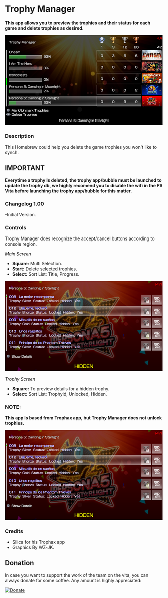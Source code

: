 # Trophy Manager
**This app allows you to preview the trophies and their status for each game and delete trophies as desired.**

![header](SCREENSHOOT1.png)

### Description ###
This Homebrew could help you delete the game trophies you won't like to synch.

## IMPORTANT ##
**Everytime a trophy Is deleted, the trophy app/bubble  must be launched to update the trophy db, we highly recomend you to disable the wifi in the PS Vita before launching the trophy app/bubble for this matter.**

### Changelog 1.00 ###
-Initial Version.<br>

### Controls ###
Trophy Manager does recognize the accept/cancel buttons according to console region.

*Main Screen*

- **Square:** Multi Selection.<br>
- **Start:** Delete selected trophies.<br>
- **Select:** Sort List: Title, Progress.<br>

![header](SCREENSHOOT2.png)

*Trophy Screen*
- **Square:** To preview details for a hidden trophy.<br>
- **Select:** Sort List: Trophyid, Unlocked, Hidden.<br>

### NOTE: ###
**This app Is based from Trophax app, but Trophy Manager does not unlock trophies.**

![header](SCREENSHOOT2.png)

### Credits ###
- Silica for his Trophax app
- Graphics By WZ-JK.


## Donation ##
In case you want to support the work of the team on the vita, you can always donate for some coffee. Any amount is highly appreciated:

[![Donate](https://www.paypalobjects.com/en_US/i/btn/btn_donateCC_LG.gif)](https://www.paypal.com/cgi-bin/webscr?cmd=_donations&business=YHZ5XBWEXP8ZY&lc=MX&item_name=ONElua%20Team%20Projects&item_number=AdrenalineBubbleManager&currency_code=USD&bn=PP%2dDonationsBF%3abtn_donateCC_LG%2egif%3aNonHosted)
